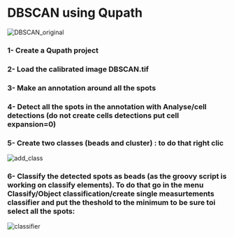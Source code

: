 # DBSCAN using Qupath
![DBSCAN_original](https://user-images.githubusercontent.com/41480459/221807462-691ec9cb-4749-4757-831f-b5a27e4f5594.jpg)

### 1- Create a Qupath project  
### 2- Load the calibrated image DBSCAN.tif
### 3- Make an annotation around all the spots
### 4- Detect all the spots in the annotation with Analyse/cell detections (do not create cells detections put cell expansion=0)
### 5- Create two classes (beads and cluster) :  to do that right clic 
![add_class](https://user-images.githubusercontent.com/41480459/221811011-e6f70a95-bc7a-44b9-88b5-ce847cd01861.jpg)

### 6- Classify the detected spots as beads (as the groovy script is working on classify elements). To do that go in the menu Classify/Object classification/create single measurtements classifier and put the theshold to the minimum to be sure toi select all the spots:
![classifier](https://user-images.githubusercontent.com/41480459/221810259-54957572-417e-4a11-82a5-dbfa86b63006.jpg)

